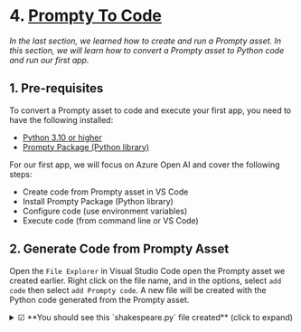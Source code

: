 # 4. [Prompty To Code](https://www.prompty.ai/docs/getting-started/prompty-to-code) 


_In the last section, we learned how to create and run a Prompty asset. In this section, we will learn how to convert a Prompty asset to Python code and run our first app._

## 1. Pre-requisites

To convert a Prompty asset to code and execute your first app, you need to have the following installed:

- [Python 3.10 or higher](https://www.python.org/downloads/)
- [Prompty Package (Python library)](https://pypi.org/project/prompty/)


For our first app, we will focus on Azure Open AI and cover the following steps:
- Create code from Prompty asset in VS Code
- Install Prompty Package (Python library)
- Configure code (use environment variables)
- Execute code (from command line or VS Code)


## 2. Generate Code from Prompty Asset
Open the `File Explorer` in Visual Studio Code open the Prompty asset we created earlier. Right click on the file name, and in the options, select `add code` then select `add Prompty code`. A new file will be created with the Python code generated from the Prompty asset.
<details>
<summary> ☑ **You should see this `shakespeare.py` file created** (click to expand) </summary>
```python
import json
import prompty
# to use the azure invoker make 
# sure to install prompty like this:
# pip install prompty[azure]
import prompty.azure
from prompty.tracer import trace, Tracer, console_tracer, PromptyTracer

# add console and json tracer:
# this only has to be done once
# at application startup
Tracer.add("console", console_tracer)
json_tracer = PromptyTracer()
Tracer.add("PromptyTracer", json_tracer.tracer)

# if your prompty file uses environment variables make
# sure they are loaded properly for correct execution

@trace
def run(    
      question: any
) -> str:

  # execute the prompty file
  result = prompty.execute(
    "shakespeare.prompty", 
    inputs={
      "question": question
    }
  )

  return result

if __name__ == "__main__":
   json_input = '''{
  "question": "Please write a short text inviting friends to a Game Night."
}'''
   args = json.loads(json_input)

   result = run(**args)
   print(result)
```
</details>

## 3. Install Prompty Runtime
When you run the code generated, you will receive the error ``ModuleNotFoundError: No module named 'prompty'``. To resolve this, you need to install the Prompty runtime. The runtime supports different invokers that you can customize based on your needs. In this example, we are using Azure OpenAI API, therefore, we will need to install the ``azure`` invoker. Run the following command in your terminal:

``` pip install prompty[azure] ```

The Prompty Package is a Python runtime that allows you to run your prompts in Python. It is available as a Python package and can be installed using `pip`. 
Depending on the type of prompt you are running, you may need to install additional dependencies. The runtime is designed to be extensible and can be customized to fit your needs.

## 4. Configure environment variables

In the code generated, we will need to load our environment variables to connect our Azure OpenAI API and generate an output. As we had already created the ``.env`` file, you can load the environment variables in your code by adding the following code snippet at the top of your code:

```python
from dotenv import load_dotenv
load_dotenv()
```

## 5. Execute the code
You can now run the code by either clicking on the ``run`` button on VS Code or executing the following command in your terminal:

```python shakespeare.py```

<details>
<summary>☑ **You should see this as part of the sample response from the python run** (click to expand)</summary>

```json
Ending execute
result:
"Hark, dear friends! \n\nWith mirth and cheer, I extend a joyous summons unto thee for a night of merry games and friendly rivalry. Let us gather under yon stars at my abode this coming eve, and partake in laughter and revelry most grand. Come, let the spirit of camaraderie guide thy steps to my door, as we engage in diversions that shall bind our hearts in jocund fellowship.\n\nPray, grant me the boon of thy presence. The hour of merriment awaiteth us!\n\nFaithfully thine,  \n[Thy Name]"
Ending run
Hark, dear friends! 

With mirth and cheer, I extend a joyous summons unto thee for a night of merry games and friendly rivalry. Let us gather under yon stars at my abode this coming eve, and partake in laughter and revelry most grand. Come, let the spirit of camaraderie guide thy steps to my door, as we engage in diversions that shall bind our hearts in jocund fellowship.

Pray, grant me the boon of thy presence. The hour of merriment awaiteth us!

Faithfully thine,  
[Thy Name]
```
</details>


## 6. How Python code works

1. The ``.py`` code generated first imports the necessary modules and libraries. 

<details>
<summary>☑ **Code importing Prompty, json and Prompty tracer** (click to expand)</summary>
```python
import json
import prompty
# to use the azure invoker make 
# sure to install prompty like this:
# pip install prompty[azure]
import prompty.azure
from prompty.tracer import trace, Tracer, console_tracer, PromptyTracer
```
</details>

2. Next, we add observability using the tracer, allowing you to monitor the execution of the Prompty asset and log the output generated. The next section explains observability and how it works.
<details>
<summary>☑ **Code adding observability using the Prompty tracer** (click to expand)</summary>
```python
# add console and json tracer:
# this only has to be done once
# at application startup
Tracer.add("console", console_tracer)
json_tracer = PromptyTracer()
Tracer.add("PromptyTracer", json_tracer.tracer)
```
</details>

3. Next, we configure the environment variables to connect to the Azure OpenAI API. The code snippet below loads the environment variables from the ``.env`` file.

<details>
<summary>☑ **Code loading the environment variables** (click to expand)</summary>
```python
# if your prompty file uses environment variables make
# sure they are loaded properly for correct execution
from dotenv import load_dotenv
load_dotenv()
```
</details>


4. Next, we define a function that executes the Prompty asset. The function takes the question as an input and returns the response generated by the Prompty asset. 
<details>
<summary>☑ **Function that executes the Prompty asset** (click to expand)</summary>
```python
@trace
def run(    
      question: any
) -> str:

  # execute the prompty file
  result = prompty.execute(
    "shakespeare.prompty", 
    inputs={
      "question": question
    }
  )

  return result
```
</details>

5. The code also includes a main execution block that loads the input from the prompty file and calls the function to execute the Prompty asset. The result is printed to the console.

<details>
<summary>☑ **Main execution code block** (click to expand)</summary>
```python
if __name__ == "__main__":
   json_input = '''{
  "question": "Please write a short text inviting friends to a Game Night."
}'''
   args = json.loads(json_input)

   result = run(**args)
```
</details>






## 7. Additional supported runtimes

The Prompty runtime supports additional runtimes, including frameworks such as [LangChain](/docs/tutorials/using-langchain), and [Semantic Kernel](/docs/tutorials/using-semantic-kernel). In the [tutorials](/docs/tutorials) section, we will cover how to generate code from Prompty assets using these runtimes. (coming soon)

---
